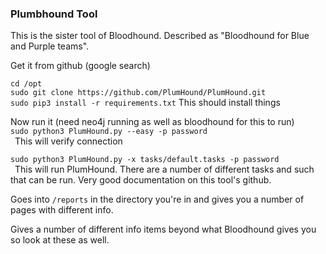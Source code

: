 ### Plumbhound Tool

This is the sister tool of Bloodhound.  Described as "Bloodhound for Blue and Purple teams".

Get it from github (google search)

`cd /opt`  
`sudo git clone https://github.com/PlumHound/PlumHound.git`  
`sudo pip3 install -r requirements.txt`   This should install things  

Now run it   (need neo4j running as well as bloodhound for this to run)  
`sudo python3 PlumHound.py --easy -p password`  
&ensp;This will verify connection  

`sudo python3 PlumHound.py -x tasks/default.tasks -p password`  
&ensp;This will run PlumHound.  There are a number of different tasks and such that can be run.  Very good documentation on this tool's github.  

Goes into `/reports` in the directory you're in and gives you a number of pages with different info.

Gives a number of different info items beyond what Bloodhound gives you so look at these as well.